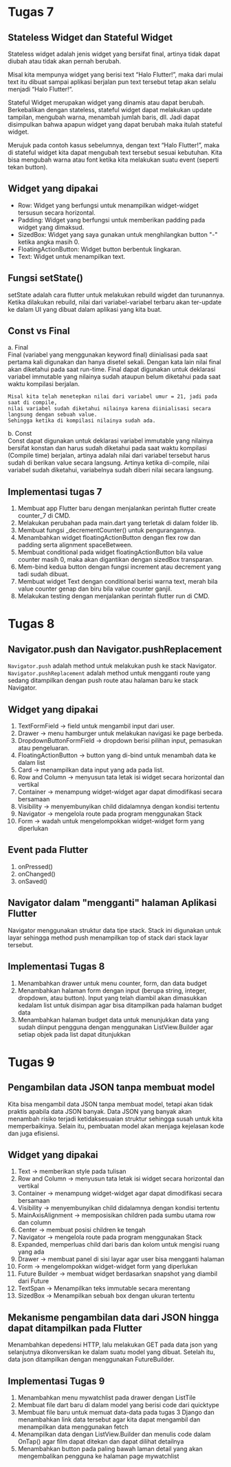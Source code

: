 # Tugas 7

## Stateless Widget dan Stateful Widget
Stateless widget adalah jenis widget yang bersifat final, artinya tidak dapat diubah atau tidak akan pernah berubah.

Misal kita mempunya widget yang berisi text “Halo Flutter!”, maka dari mulai text itu dibuat sampai aplikasi berjalan pun text tersebut tetap akan selalu menjadi “Halo Flutter!“.

Stateful Widget merupakan widget yang dinamis atau dapat berubah. Berkebalikan dengan stateless, stateful widget dapat melakukan update tampilan, mengubah warna, menambah jumlah baris, dll. Jadi dapat disimpulkan bahwa apapun widget yang dapat berubah maka itulah stateful widget.

Merujuk pada contoh kasus sebelumnya, dengan text “Halo Flutter!”, maka di stateful widget kita dapat mengubah text tersebut sesuai kebutuhan. Kita bisa mengubah warna atau font ketika kita melakukan suatu event (seperti tekan button).


## Widget yang dipakai
- Row: Widget yang berfungsi untuk menampilkan widget-widget tersusun secara horizontal.
- Padding: Widget yang berfungsi untuk memberikan padding pada widget yang dimaksud.
- SizedBox: Widget yang saya gunakan untuk menghilangkan button "-" ketika angka masih 0.
- FloatingActionButton: Widget button berbentuk lingkaran.
- Text: Widget untuk menampilkan text.


## Fungsi setState()
setState adalah cara flutter untuk melakukan rebuild wigdet dan turunannya. Ketika dilakukan rebuild, nilai dari variabel-variabel terbaru akan ter-update ke dalam UI yang dibuat dalam aplikasi yang kita buat.

## Const vs Final
a. Final <br>
Final (variabel yang menggunakan keyword final) diinialisasi pada saat pertama kali digunakan dan hanya disetel sekali. Dengan kata lain nilai final akan diketahui pada saat run-time. Final dapat digunakan untuk deklarasi variabel immutable yang nilainya sudah ataupun belum diketahui pada saat waktu kompilasi berjalan.

	Misal kita telah menetepkan nilai dari variabel umur = 21, jadi pada saat di compile, 
	nilai variabel sudah diketahui nilainya karena diinialisasi secara langsung dengan sebuah value. 
	Sehingga ketika di kompilasi nilainya sudah ada.
  
b. Const <br>
Const dapat digunakan untuk deklarasi variabel immutable yang nilainya bersifat konstan dan harus sudah diketahui pada saat waktu kompilasi (Compile time) berjalan, artinya adalah nilai dari variabel tersebut harus sudah di berikan value secara langsung. Artinya ketika di-compile, nilai variabel sudah diketahui, variabelnya sudah diberi nilai secara langsung.

## Implementasi tugas 7
1. Membuat app Flutter baru dengan menjalankan perintah flutter create counter_7 di CMD.
2. Melakukan perubahan pada main.dart yang terletak di dalam folder lib.
3. Membuat fungsi _decrementCounter() untuk pengurangannya.
4. Menambahkan widget floatingActionButton dengan flex row dan padding serta alignment spaceBetween.
5. Membuat conditional pada widget floatingActionButton bila value counter masih 0, maka akan digantikan dengan sizedBox transparan.
6. Mem-bind kedua button dengan fungsi increment atau decrement yang tadi sudah dibuat.
7. Membuat widget Text dengan conditional berisi warna text, merah bila value counter genap dan biru bila value counter ganjil.
8. Melakukan testing dengan menjalankan perintah flutter run di CMD.


# Tugas 8
## Navigator.push dan Navigator.pushReplacement
`Navigator.push` adalah method untuk melakukan push ke stack Navigator. `Navigator.pushReplacement` adalah method untuk mengganti route yang sedang ditampilkan dengan push route atau halaman baru ke stack Navigator.

## Widget yang dipakai
1. TextFormField -> field untuk mengambil input dari user.
2. Drawer -> menu hamburger untuk melakukan navigasi ke page berbeda.
3. DropdownButtonFormField -> dropdown berisi pilihan input, pemasukan atau pengeluaran.
4. FloatingActionButton -> button yang di-bind untuk menambah data ke dalam list
5. Card -> menampilkan data input yang ada pada list.
6. Row and Column -> menyusun tata letak isi widget secara horizontal dan vertikal
7. Container -> menampung widget-widget agar dapat dimodifikasi secara bersamaan
8. Visibility -> menyembunyikan child didalamnya dengan kondisi tertentu
9. Navigator -> mengelola route pada program menggunakan Stack
10. Form -> wadah untuk mengelompokkan widget-widget form yang diperlukan

## Event pada Flutter
1. onPressed()
2. onChanged()
3. onSaved()

## Navigator dalam "mengganti" halaman Aplikasi Flutter
Navigator menggunakan struktur data tipe stack. Stack ini digunakan untuk layar sehingga method push menampilkan top of stack dari stack layar tersebut.

## Implementasi Tugas 8
1. Menambahkan drawer untuk menu counter, form, dan data budget
2. Menambahkan halaman form dengan input (berupa string, integer, dropdown, atau button). Input yang telah diambil akan dimasukkan kedalam list untuk disimpan agar bisa ditampilkan pada halaman budget data
3. Menambahkan halaman budget data untuk menunjukkan data yang sudah diinput pengguna dengan menggunakan ListView.Builder agar setiap objek pada list dapat ditunjukkan

# Tugas 9
## Pengambilan data JSON tanpa membuat model
Kita bisa mengambil data JSON tanpa membuat model, tetapi akan tidak praktis apabila data JSON banyak. Data JSON yang banyak akan menambah risiko terjadi ketidaksesuaian struktur sehingga susah untuk kita memperbaikinya. Selain itu, pembuatan model akan menjaga kejelasan kode dan juga efisiensi.

## Widget yang dipakai
1. Text -> memberikan style pada tulisan
2. Row and Column -> menyusun tata letak isi widget secara horizontal dan vertikal
3. Container -> menampung widget-widget agar dapat dimodifikasi secara bersamaan
4. Visibility -> menyembunyikan child didalamnya dengan kondisi tertentu
5. MainAxisAlignment -> memposisikan children pada sumbu utama row dan column
6. Center -> membuat posisi children ke tengah
7. Navigator -> mengelola route pada program menggunakan Stack
8. Expanded, memperluas child dari baris dan kolom untuk mengisi ruang yang ada
9. Drawer -> membuat panel di sisi layar agar user bisa mengganti halaman
10. Form -> mengelompokkan widget-widget form yang diperlukan
11. Future Builder -> membuat widget berdasarkan snapshot yang diambil dari Future
12. TextSpan -> Menampilkan teks immutable secara merentang
13. SizedBox ->  Menampilkan sebuah box dengan ukuran tertentu

## Mekanisme pengambilan data dari JSON hingga dapat ditampilkan pada Flutter
Menambahkan depedensi HTTP, lalu melakukan GET pada data json yang selanjutnya dikonversikan ke dalam suatu model yang dibuat. Setelah itu, data json ditampilkan dengan menggunakan FutureBuilder.

## Implementasi Tugas 9
1. Menambahkan menu mywatchlist pada drawer dengan ListTile
2. Membuat file dart baru di dalam model yang berisi code dari quicktype
3. Membuat file baru untuk memuat data-data pada tugas 3 Django dan menambahkan link data tersebut agar kita dapat mengambil dan menampilkan data menggunakan fetch
4. Menampilkan data dengan ListView.Builder dan menulis code dalam OnTap() agar film dapat ditekan dan dapat dilihat detailnya
5. Menambahkan button pada paling bawah laman detail yang akan mengembalikan pengguna ke halaman page mywatchlist
